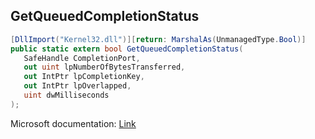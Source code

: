 ## GetQueuedCompletionStatus

```csharp
[DllImport("Kernel32.dll")][return: MarshalAs(UnmanagedType.Bool)]
public static extern bool GetQueuedCompletionStatus(
   SafeHandle CompletionPort,
   out uint lpNumberOfBytesTransferred,
   out IntPtr lpCompletionKey,
   out IntPtr lpOverlapped,
   uint dwMilliseconds
);
```

Microsoft documentation: [Link](https://docs.microsoft.com/en-us/windows/win32/api/ioapiset/nf-ioapiset-getqueuedcompletionstatus)
